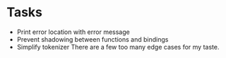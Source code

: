 # Tasks

- Print error location with error message
- Prevent shadowing between functions and bindings
- Simplify tokenizer
  There are a few too many edge cases for my taste.
